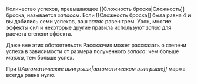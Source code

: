 Количество успехов, превышающее [[Сложность броска|Cложность]] броска, называется *запасом*. Если [[Сложность броска]] была равна 4 и вы добились семи успехов, ваш *запас* равен трем. Урон, многие эффекты сил и некоторые другие правила используют *запас* для расчета степени эффекта. 

Даже вне этих обстоятельств Рассказчик может рассказать о степени успеха в зависимости от размера полученного *запаса*: чем больше *маржа*, тем больше успех. 

При *[[Автоматические выигрыши|автоматическом выигрыше]]* маржа всегда равна нулю.